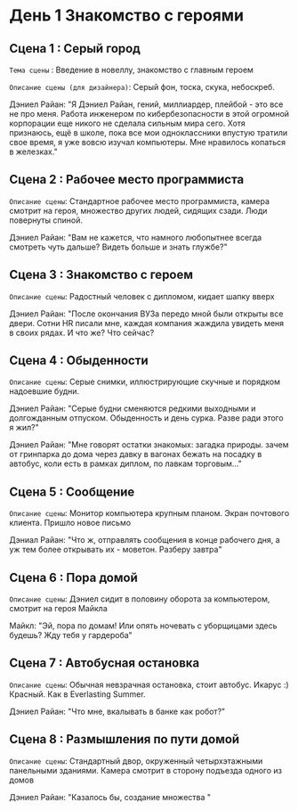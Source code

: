 # День 1 Знакомство с героями
## Сцена 1 : Серый город

`Тема сцены` : Введение в новеллу, знакомство с главным героем

`Описание сцены (для дизайнера)`: Серый фон, тоска, скука, небоскреб.

Дэниел Райан: "Я Дэниел Райан, гений, миллиардер, плейбой - это все не про меня. Работа инженером по кибербезопасности в этой огромной корпорации еще никого не сделала сильным мира сего. Хотя признаюсь, ещё в школе, пока все мои одноклассники впустую тратили свое время, я уже вовсю изучал компьютеры. Мне нравилось копаться в железках."

## Сцена 2 : Рабочее место программиста 

`Описание сцены`: Стандартное рабочее место программиста, камера смотрит на героя, множество других людей, сидящих сзади. Люди повернуты спиной.

Дэниел Райан: "Вам не кажется, что намного любопытнее всегда смотреть чуть дальше? Видеть больше и знать глужбе?"

## Сцена 3 : Знакомство с героем 

`Описание сцены`: Радостный человек с дипломом, кидает шапку вверх

Дэниел Райан: "После окончания ВУЗа передо мной были открыты все двери. Сотни HR писали мне, каждая компания жаждила увидеть меня в своих рядах. И что же? Что сейчас? 

## Сцена 4 : Обыденности

`Описание сцены`: Серые снимки, иллюстрирующие скучные и порядком надоевшие будни.

Дэниел Райан: "Серые будни сменяются редкими выходными и долгожданным отпуском. Обыденность и день сурка. Разве ради этого я жил?"

Дэниел Райан: "Мне говорят остатки знакомых: загадка природы. зачем от гринпарка до дома через давку в вагонах бежать на посадку в автобус, коли есть в рамках диплом, по лавкам торговым..."

## Сцена 5 : Сообщение

`Описание сцены`: Монитор компьютера крупным планом. Экран почтового клиента. Пришло новое письмо

Дэниал Райан: "Что ж, отправлять сообщения в конце рабочего дня, а уж тем более открывать их - моветон. Разберу завтра"

## Сцена 6 : Пора домой

`Описание сцены`: Дэниел сидит в половину оборота за компьютером, смотрит на героя Майкла

Майкл: "Эй, пора по домам! Или опять ночевать с уборщицами здесь будешь? Жду тебя у гардероба"

## Сцена 7 : Автобусная остановка

`Описание сцены`: Обычная невзрачная остановка, стоит автобус. Икарус :) Красный. Как в Everlasting Summer.

Дэниел Райан: "Что мне, вкалывать в банке как робот?"

## Сцена 8 : Размышления по пути домой

`Описание сцены`: Стандартный двор, окруженный четырхэтажными панельными зданиями. Камера смотрит в сторону подъезда одного из домов

Дэниел Райан: "Казалось бы, создание множества "
